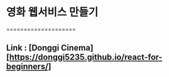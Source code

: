 # 영화 웹서비스 만들기

====================

## Link : [Donggi Cinema][https://donggi5235.github.io/react-for-beginners/]
